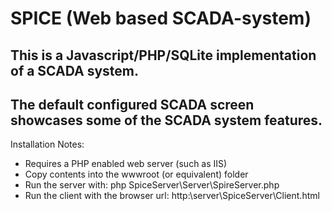 # SPICE (Web based SCADA-system)
This is a Javascript/PHP/SQLite implementation of a SCADA system.
-----------------------------------------------------------------
The default configured SCADA screen showcases some of the SCADA system features.
-----------------------------------------------------------------
Installation Notes:
* Requires a PHP enabled web server (such as IIS)
* Copy contents into the wwwroot (or equivalent) folder
* Run the server with: php SpiceServer\Server\SpireServer.php
* Run the client with the browser url: http:\\server\\SpiceServer\Client.html
